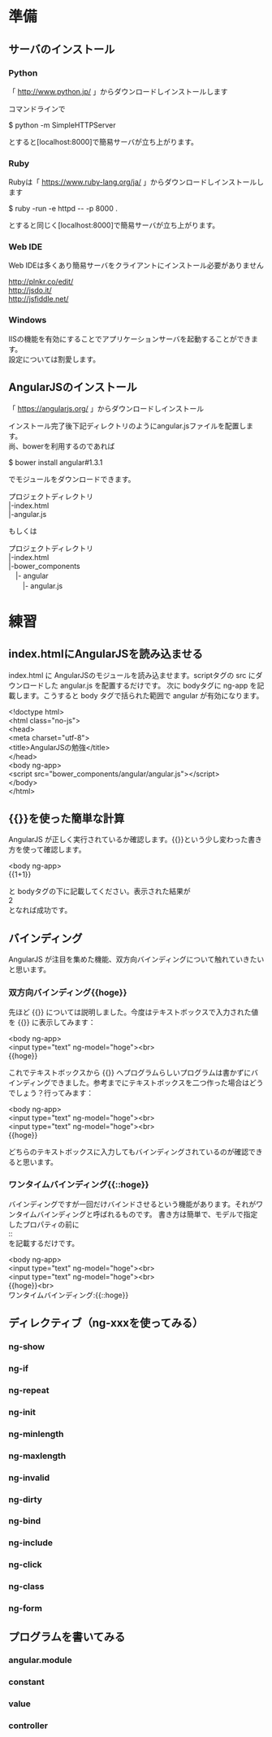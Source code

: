 # 準備
## サーバのインストール
### Python

「 http://www.python.jp/ 」からダウンロードしインストールします  

コマンドラインで  

$ python -m SimpleHTTPServer  

とすると[localhost:8000]で簡易サーバが立ち上がります。  

### Ruby
Rubyは「 https://www.ruby-lang.org/ja/ 」からダウンロードしインストールします  
  
$ ruby -run -e httpd -- -p 8000 .  
  
とすると同じく[localhost:8000]で簡易サーバが立ち上がります。

### Web IDE

Web IDEは多くあり簡易サーバをクライアントにインストール必要がありません  

http://plnkr.co/edit/  
http://jsdo.it/  
http://jsfiddle.net/  

### Windows
IISの機能を有効にすることでアプリケーションサーバを起動することができます。  
設定については割愛します。  

## AngularJSのインストール

「 https://angularjs.org/ 」からダウンロードしインストール  

インストール完了後下記ディレクトリのようにangular.jsファイルを配置します。  
尚、bowerを利用するのであれば  

$ bower install angular#1.3.1  
  
でモジュールをダウンロードできます。  

プロジェクトディレクトリ  
|-index.html  
|-angular.js  
  
もしくは  
  
プロジェクトディレクトリ  
|-index.html  
|-bower_components  
　|- angular  
　　|- angular.js  
  

# 練習
## index.htmlにAngularJSを読み込ませる  

index.html に AngularJSのモジュールを読み込ませます。scriptタグの src にダウンロードした angular.js を配置するだけです。
次に bodyタグに ng-app を記載します。こうすると body タグで括られた範囲で angular が有効になります。

&lt;!doctype html&gt;  
&lt;html class="no-js"&gt;  
  &lt;head&gt;  
    &lt;meta charset="utf-8"&gt;  
    &lt;title&gt;AngularJSの勉強&lt;/title&gt;  
  &lt;/head&gt;  
  &lt;body ng-app&gt;  
    &lt;script src="bower_components/angular/angular.js"&gt;&lt;/script&gt;  
  &lt;/body&gt;  
&lt;/html&gt;  

## {{}}を使った簡単な計算

AngularJS が正しく実行されているか確認します。{{}}という少し変わった書き方を使って確認します。  

  &lt;body ng-app&gt;  
    {{1+1}}  

と bodyタグの下に記載してください。表示された結果が  
 2  
となれば成功です。


## バインディング

AngularJS が注目を集めた機能、双方向バインディングについて触れていきたいと思います。  

### 双方向バインディング{{hoge}}

先ほど {{}} については説明しました。今度はテキストボックスで入力された値を {{}} に表示してみます：  

  &lt;body ng-app&gt;  
  &lt;input type="text" ng-model="hoge"&gt;&lt;br&gt;  
  {{hoge}}  

これでテキストボックスから {{}} へプログラムらしいプログラムは書かずにバインディングできました。参考までにテキストボックスを二つ作った場合はどうでしょう？行ってみます：  

  &lt;body ng-app&gt;  
  &lt;input type="text" ng-model="hoge"&gt;&lt;br&gt;  
  &lt;input type="text" ng-model="hoge"&gt;&lt;br&gt;  
  {{hoge}}  

どちらのテキストボックスに入力してもバインディングされているのが確認できると思います。   

### ワンタイムバインディング{{::hoge}}

バインディングですが一回だけバインドさせるという機能があります。それがワンタイムバインディングと呼ばれるものです。
書き方は簡単で、モデルで指定したプロパティの前に  
::  
を記載するだけです。

  &lt;body ng-app&gt;  
  &lt;input type="text" ng-model="hoge"&gt;&lt;br&gt;  
  &lt;input type="text" ng-model="hoge"&gt;&lt;br&gt;  
  {{hoge}}&lt;br&gt;  
  ワンタイムバインディング:{{::hoge}}  

## ディレクティブ（ng-xxxを使ってみる）
### ng-show
### ng-if
### ng-repeat
### ng-init
### ng-minlength
### ng-maxlength
### ng-invalid
### ng-dirty
### ng-bind
### ng-include
### ng-click
### ng-class
### ng-form
## プログラムを書いてみる
### angular.module
### constant
### value
### controller
